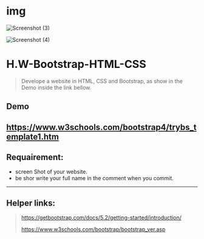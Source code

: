 # img

![Screenshot (3)](https://user-images.githubusercontent.com/56152970/187597331-e1c0cc42-ee31-4ccb-b6c3-ef5ade5348e8.png)

![Screenshot (4)](https://user-images.githubusercontent.com/56152970/187597491-b604accd-b4ba-4e98-ba65-051a9043ec2a.png)


# H.W-Bootstrap-HTML-CSS
> Develope a website in HTML, CSS and Bootstrap, as show in the Demo inside the link bellow.

## Demo 
https://www.w3schools.com/bootstrap4/trybs_template1.htm
----------------------------------------------------------------------------------------------------------------------
## Requairement:
* screen Shot of your website.
* be shor write your full name in the comment when you commit.

----------------------------------------------------------------------------------------------------------------------
## Helper links:
> https://getbootstrap.com/docs/5.2/getting-started/introduction/
> 
> https://www.w3schools.com/bootstrap/bootstrap_ver.asp
